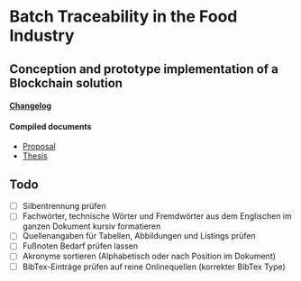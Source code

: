# Batch Traceability in the Food Industry

## Conception and prototype implementation of a Blockchain solution

#### [Changelog](CHANGELOG.md)

#### Compiled documents

- [Proposal](./proposal/proposal.pdf)
- [Thesis](./thesis/thesis.pdf)

## Todo

- [ ] Silbentrennung prüfen
- [ ] Fachwörter, technische Wörter und Fremdwörter aus dem Englischen im ganzen Dokument kursiv formatieren
- [ ] Quellenangaben für Tabellen, Abbildungen und Listings prüfen
- [ ] Fußnoten Bedarf prüfen lassen
- [ ] Akronyme sortieren (Alphabetisch oder nach Position im Dokument)
- [ ] BibTex-Einträge prüfen auf reine Onlinequellen (korrekter BibTex Type)
